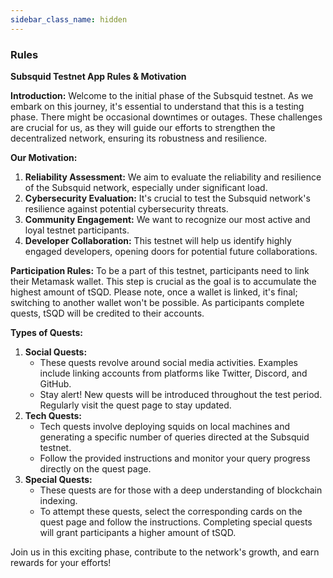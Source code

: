```yaml
---
sidebar_class_name: hidden
---
```


### Rules

**Subsquid Testnet App Rules & Motivation**

**Introduction:** Welcome to the initial phase of the Subsquid testnet. As we embark on this journey, it's essential to understand that this is a testing phase. There might be occasional downtimes or outages. These challenges are crucial for us, as they will guide our efforts to strengthen the decentralized network, ensuring its robustness and resilience.

**Our Motivation:**
1. **Reliability Assessment:** We aim to evaluate the reliability and resilience of the Subsquid network, especially under significant load.
2. **Cybersecurity Evaluation:** It's crucial to test the Subsquid network's resilience against potential cybersecurity threats.
3. **Community Engagement:** We want to recognize our most active and loyal testnet participants.
4. **Developer Collaboration:** This testnet will help us identify highly engaged developers, opening doors for potential future collaborations.

**Participation Rules:** To be a part of this testnet, participants need to link their Metamask wallet. This step is crucial as the goal is to accumulate the highest amount of tSQD. Please note, once a wallet is linked, it's final; switching to another wallet won't be possible. As participants complete quests, tSQD will be credited to their accounts.

**Types of Quests:**
1. **Social Quests:**
    - These quests revolve around social media activities. Examples include linking accounts from platforms like Twitter, Discord, and GitHub.
    - Stay alert! New quests will be introduced throughout the test period. Regularly visit the quest page to stay updated.
2. **Tech Quests:**
    - Tech quests involve deploying squids on local machines and generating a specific number of queries directed at the Subsquid testnet.
    - Follow the provided instructions and monitor your query progress directly on the quest page.
3. **Special Quests:**
    - These quests are for those with a deep understanding of blockchain indexing.
    - To attempt these quests, select the corresponding cards on the quest page and follow the instructions. Completing special quests will grant participants a higher amount of tSQD.

Join us in this exciting phase, contribute to the network's growth, and earn rewards for your efforts!
